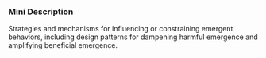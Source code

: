 ### Mini Description

Strategies and mechanisms for influencing or constraining emergent behaviors, including design patterns for dampening harmful emergence and amplifying beneficial emergence.
